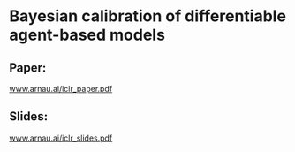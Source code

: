 # Bayesian calibration of differentiable agent-based models

## Paper:

www.arnau.ai/iclr_paper.pdf

## Slides:

www.arnau.ai/iclr_slides.pdf
